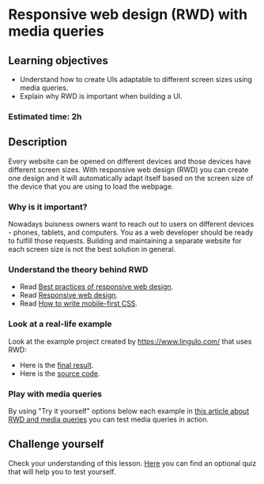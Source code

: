 
# Responsive web design (RWD) with media queries

## Learning objectives
- Understand how to create UIs adaptable to different screen sizes using media queries.
- Explain why RWD is important when building a UI.

### Estimated time: 2h

## Description
Every website can be opened on different devices and those devices have different screen sizes. 
With responsive web design (RWD) you can create one design and it will automatically adapt itself based on the screen size of the device that you are using to load the webpage.

### Why is it important?

Nowadays buisness owners want to reach out to users on different devices - phones, tablets, and computers. You as a web developer should be ready to fulfill those requests. Building and maintaining a separate website for each screen size is not the best solution in general.

### Understand the theory behind RWD

- Read [Best practices of responsive web design](https://medium.com/level-up-web/best-practices-of-responsive-web-design-6da8578f65c4).
- Read [Responsive web design](https://alistapart.com/article/responsive-web-design/).
- Read [How to write mobile-first CSS](https://zellwk.com/blog/how-to-write-mobile-first-css/).

### Look at a real-life example

Look at the example project created by https://www.lingulo.com/ that uses RWD:
- Here is the [final result](https://www.lingulo.com/tutorial-content/html5/).
- Here is the [source code](https://github.com/ChristophAnastasiades/Lingulo-Responsive-Tutorial).

### Play with media queries

By using "Try it yourself" options below each example in [this article about RWD and media queries](https://www.w3schools.com/css/css_rwd_mediaqueries.asp) you can test media queries in action.

## Challenge yourself
Check your understanding of this lesson. [Here](https://docs.google.com/forms/d/e/1FAIpQLSdpB_qlG0Uk6gMYH-JkPnI9FpK-I9E0ubfIOS5DaetuXfgXLg/viewform?usp=sf_link) you can find an optional quiz that will help you to test yourself.

